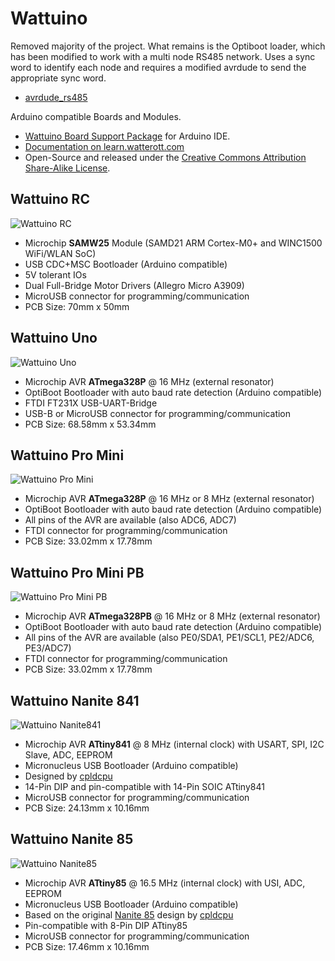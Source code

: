 # Wattuino
Removed majority of the project. What remains is the Optiboot loader, which has been modified to work with
a multi node RS485 network. Uses a sync word to identify each node and requires a modified avrdude to 
send the appropriate sync word.
* [avrdude_rs485](https://github.com/stevefielding/avrdude_rs485)

Arduino compatible Boards and Modules.

* [Wattuino Board Support Package](https://learn.watterott.com/arduino/watterott-boards) for Arduino IDE.
* [Documentation on learn.watterott.com](https://learn.watterott.com)
* Open-Source and released under the [Creative Commons Attribution Share-Alike License](https://creativecommons.org/licenses/by-sa/4.0/).


## Wattuino RC
![Wattuino RC](https://github.com/watterott/Wattuino/raw/master/hardware/Wattuino-RC_v10.jpg)
* Microchip **SAMW25** Module (SAMD21 ARM Cortex-M0+ and WINC1500 WiFi/WLAN SoC)
* USB CDC+MSC Bootloader (Arduino compatible)
* 5V tolerant IOs
* Dual Full-Bridge Motor Drivers (Allegro Micro A3909)
* MicroUSB connector for programming/communication
* PCB Size: 70mm x 50mm


## Wattuino Uno
![Wattuino Uno](https://github.com/watterott/Wattuino/raw/master/hardware/Wattuino-Uno_v11.jpg)
* Microchip AVR **ATmega328P** @ 16 MHz (external resonator)
* OptiBoot Bootloader with auto baud rate detection (Arduino compatible)
* FTDI FT231X USB-UART-Bridge
* USB-B or MicroUSB connector for programming/communication
* PCB Size: 68.58mm x 53.34mm


## Wattuino Pro Mini
![Wattuino Pro Mini](https://github.com/watterott/Wattuino/raw/master/hardware/Wattuino-Pro-Mini_v10.jpg)
* Microchip AVR **ATmega328P** @ 16 MHz or 8 MHz (external resonator)
* OptiBoot Bootloader with auto baud rate detection (Arduino compatible)
* All pins of the AVR are available (also ADC6, ADC7)
* FTDI connector for programming/communication
* PCB Size: 33.02mm x 17.78mm


## Wattuino Pro Mini PB
![Wattuino Pro Mini PB](https://github.com/watterott/Wattuino/raw/master/hardware/Wattuino-Pro-Mini-PB_v10.jpg)
* Microchip AVR **ATmega328PB** @ 16 MHz or 8 MHz (external resonator)
* OptiBoot Bootloader with auto baud rate detection (Arduino compatible)
* All pins of the AVR are available (also PE0/SDA1, PE1/SCL1, PE2/ADC6, PE3/ADC7)
* FTDI connector for programming/communication
* PCB Size: 33.02mm x 17.78mm


## Wattuino Nanite 841
![Wattuino Nanite841](https://github.com/watterott/Wattuino/raw/master/hardware/Wattuino-Nanite841_v11.jpg)
* Microchip AVR **ATtiny841** @ 8 MHz (internal clock) with USART, SPI, I2C Slave, ADC, EEPROM
* Micronucleus USB Bootloader (Arduino compatible)
* Designed by [cpldcpu](https://github.com/cpldcpu)
* 14-Pin DIP and pin-compatible with 14-Pin SOIC ATtiny841
* MicroUSB connector for programming/communication
* PCB Size: 24.13mm x 10.16mm


## Wattuino Nanite 85
![Wattuino Nanite85](https://github.com/watterott/Wattuino/raw/master/hardware/Wattuino-Nanite85_v11.jpg)
* Microchip AVR **ATtiny85** @ 16.5 MHz (internal clock) with USI, ADC, EEPROM
* Micronucleus USB Bootloader (Arduino compatible)
* Based on the original [Nanite 85](https://github.com/cpldcpu/Nanite) design by [cpldcpu](https://github.com/cpldcpu)
* Pin-compatible with 8-Pin DIP ATtiny85
* MicroUSB connector for programming/communication
* PCB Size: 17.46mm x 10.16mm
